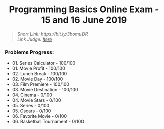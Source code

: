 <h1 align="center">Programming Basics Online Exam - 15 and 16 June 2019</h1>

<blockquote>
    <i>
        Short Link: https://bit.ly/3bomuDR
    </i>
    <br>
    <i>
        Link Judge: <a href="https://judge.softuni.bg/Contests/Practice/Index/1699#0">here</a>
    </i>
</blockquote>

<h3>Problems Progress:</h3>
<ul>
<li>
    01. Series Calculator - 100/100
</li>

<li>
    01. Movie Profit - 100/100
</li>

<li>
    02. Lunch Break - 100/100
</li>

<li>
    02. Movie Day - 100/100
</li>

<li>
    03. Film Premiere - 100/100
</li>

<li>
    03. Movie Destination - 100/100
</li>

<li>
    04. Cinema - 0/100
</li>

<li>
    04. Movie Stars - 0/100
</li>

<li>
    05. Series - 0/100
</li>

<li>
    05. Oscars - 0/100
</li>

<li>
    06. Favorite Movie - 0/100
</li>

<li>
    06. Basketball Tournament - 0/100
</li>
</ul>
